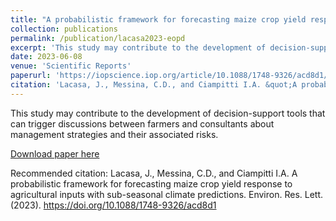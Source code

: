 ```yaml
---
title: "A probabilistic framework for forecasting maize crop yield response to agricultural inputs with sub-seasonal climate predictions"
collection: publications
permalink: /publication/lacasa2023-eopd
excerpt: 'This study may contribute to the development of decision-support tools that can trigger discussions between farmers and consultants about management strategies and their associated risks.'
date: 2023-06-08
venue: 'Scientific Reports'
paperurl: 'https://iopscience.iop.org/article/10.1088/1748-9326/acd8d1/meta'
citation: 'Lacasa, J., Messina, C.D., and Ciampitti I.A. &quot;A probabilistic framework for forecasting maize crop yield response to agricultural inputs with sub-seasonal climate predictions.&quot; <i>Environ. Res. Lett.</i> (2023)'
---
```

This study may contribute to the development of decision-support tools that can trigger discussions between farmers and consultants about management strategies and their associated risks.

[Download paper here](https://iopscience.iop.org/article/10.1088/1748-9326/acd8d1/pdf)

Recommended citation: Lacasa, J., Messina, C.D., and Ciampitti I.A. A probabilistic framework for forecasting maize crop yield response to agricultural inputs with sub-seasonal climate predictions. Environ. Res. Lett. (2023). https://doi.org/10.1088/1748-9326/acd8d1
